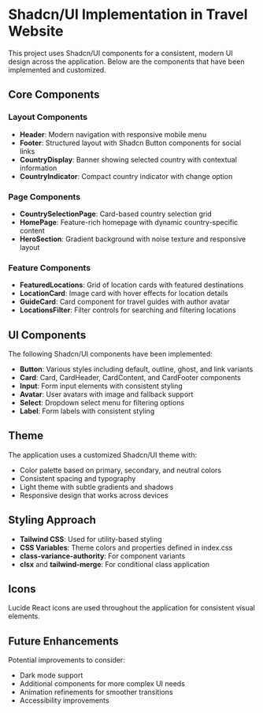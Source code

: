 # Shadcn/UI Implementation in Travel Website

This project uses Shadcn/UI components for a consistent, modern UI design across the application. Below are the components that have been implemented and customized.

## Core Components

### Layout Components

- **Header**: Modern navigation with responsive mobile menu
- **Footer**: Structured layout with Shadcn Button components for social links
- **CountryDisplay**: Banner showing selected country with contextual information
- **CountryIndicator**: Compact country indicator with change option

### Page Components

- **CountrySelectionPage**: Card-based country selection grid
- **HomePage**: Feature-rich homepage with dynamic country-specific content
- **HeroSection**: Gradient background with noise texture and responsive layout

### Feature Components

- **FeaturedLocations**: Grid of location cards with featured destinations
- **LocationCard**: Image card with hover effects for location details
- **GuideCard**: Card component for travel guides with author avatar
- **LocationsFilter**: Filter controls for searching and filtering locations

## UI Components

The following Shadcn/UI components have been implemented:

- **Button**: Various styles including default, outline, ghost, and link variants
- **Card**: Card, CardHeader, CardContent, and CardFooter components
- **Input**: Form input elements with consistent styling
- **Avatar**: User avatars with image and fallback support
- **Select**: Dropdown select menu for filtering options
- **Label**: Form labels with consistent styling

## Theme

The application uses a customized Shadcn/UI theme with:

- Color palette based on primary, secondary, and neutral colors
- Consistent spacing and typography
- Light theme with subtle gradients and shadows
- Responsive design that works across devices

## Styling Approach

- **Tailwind CSS**: Used for utility-based styling
- **CSS Variables**: Theme colors and properties defined in index.css
- **class-variance-authority**: For component variants
- **clsx** and **tailwind-merge**: For conditional class application

## Icons

Lucide React icons are used throughout the application for consistent visual elements.

## Future Enhancements

Potential improvements to consider:

- Dark mode support
- Additional components for more complex UI needs
- Animation refinements for smoother transitions
- Accessibility improvements
